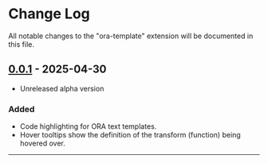 # Change Log

All notable changes to the "ora-template" extension will be documented in this file.

## [0.0.1] - 2025-04-30

- Unreleased alpha version

### Added

- Code highlighting for ORA text templates.
- Hover tooltips show the definition of the transform (function) being hovered over.

---
[0.0.1]: https://github.com/trdischat/ora-syntax/
